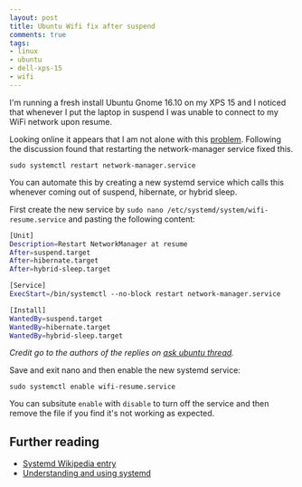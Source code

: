 ```yaml
---
layout: post
title: Ubuntu Wifi fix after suspend
comments: true
tags:
- linux
- ubuntu
- dell-xps-15
- wifi
---
```


I'm running a fresh install Ubuntu Gnome 16.10 on my XPS 15 and I noticed that whenever I put the laptop in suspend I was unable to connect to my WiFi network upon resume.

Looking online it appears that I am not alone with this [problem][0]. Following the discussion found that restarting the network-manager service fixed this.

`sudo systemctl restart network-manager.service`

You can automate this by creating a new systemd service which calls this whenever coming out of suspend, hibernate, or hybrid sleep.

First create the new service by `sudo nano /etc/systemd/system/wifi-resume.service` and pasting the following content:

```bash
[Unit]
Description=Restart NetworkManager at resume
After=suspend.target
After=hibernate.target
After=hybrid-sleep.target

[Service]
ExecStart=/bin/systemctl --no-block restart network-manager.service

[Install]
WantedBy=suspend.target
WantedBy=hibernate.target
WantedBy=hybrid-sleep.target
```
_Credit go to the authors of the replies on [ask ubuntu thread][0]._

Save and exit nano and then enable the new systemd service:

`sudo systemctl enable wifi-resume.service`

You can subsitute `enable` with `disable` to turn off the service and then remove the file if you find it's not working as expected.

## Further reading

- [Systemd Wikipedia entry][1]
- [Understanding and using systemd][2]

[0]: http://askubuntu.com/questions/761180/wifi-doesnt-work-after-suspend-after-16-04-upgrade
[1]: https://en.wikipedia.org/wiki/Systemd
[2]: https://www.linux.com/learn/understanding-and-using-systemd
